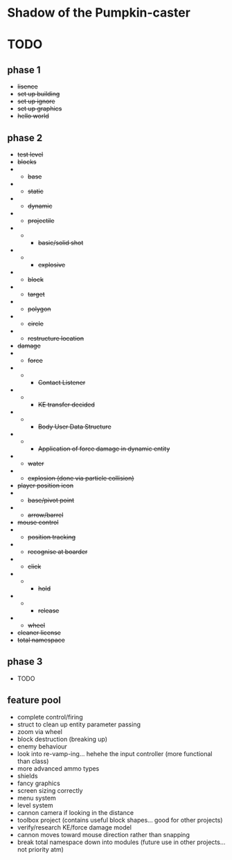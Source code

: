 # Shadow of the Pumpkin-caster

# TODO

## phase 1

- ~~lisence~~
- ~~set up building~~
- ~~set up ignore~~
- ~~set up graphics~~
- ~~hello world~~

## phase 2

- ~~test level~~
- ~~blocks~~
- - ~~base~~
- - ~~static~~
- - ~~dynamic~~
- - ~~projectile~~
- - - ~~basic/solid shot~~
- - - ~~explosive~~
- - ~~block~~
- - ~~target~~
- - ~~polygon~~
- - ~~circle~~
- - ~~restructure location~~
- ~~damage~~
- - ~~force~~
- - - ~~Contact Listener~~
- - - ~~KE transfer decided~~
- - - ~~Body User Data Structure~~
- - - ~~Application of force damage in dynamic entity~~
- - ~~water~~
- - ~~explosion (done via particle collision)~~
- ~~player position icon~~
- - ~~base/pivot point~~
- - ~~arrow/barrel~~
- ~~mouse control~~
- - ~~position tracking~~
- - ~~recognise at boarder~~
- - ~~click~~
- - - ~~hold~~
- - - ~~release~~
- - ~~wheel~~
- ~~cleaner license~~
- ~~total namespace~~

## phase 3

- TODO



## feature pool

- complete control/firing
- struct to clean up entity parameter passing
- zoom via wheel
- block destruction (breaking up)
- enemy behaviour
- look into re-vamp-ing... hehehe the input controller (more functional than class)
- more advanced ammo types
- shields
- fancy graphics
- screen sizing correctly
- menu system
- level system
- cannon camera if looking in the distance
- toolbox project (contains useful block shapes... good for other projects)
- verify/research KE/force damage model
- cannon moves toward mouse direction rather than snapping
- break total namespace down into modules (future use in other projects... not priority atm)
